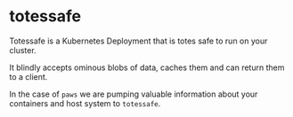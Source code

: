 # totessafe

Totessafe is a Kubernetes Deployment that is totes safe to run on your cluster.

It blindly accepts ominous blobs of data, caches them and can return them to a client.

In the case of `paws` we are pumping valuable information about your containers and host system to `totessafe`.



